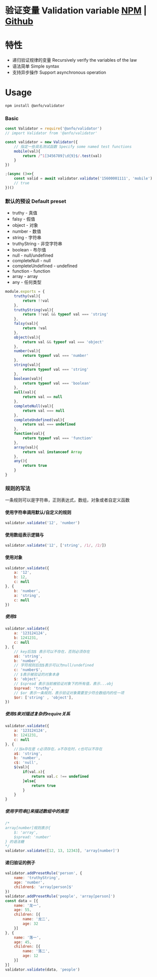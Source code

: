 # 验证变量 Validation variable [NPM](https://www.npmjs.com/package/@anfo/validator) | [Github](https://github.com/longjiahui/validator#readme)

# 特性

- 递归验证规律的变量 Recursively verify the variables of the law
- 语法简单 Simple syntax
- 支持异步操作 Support asynchronous operation

# Usage

```bash
npm install @anfo/validator
```

### Basic
```javascript
const Validator = require('@anfo/validator')
// import Validator from '@anfo/validator'

const validator = new Validator({
    // 指定一些具名测试函数 Specify some named test functions
    mobile(val){
        return /^1[3456789]\d{9}$/.test(val) 
    }
})

;(async ()=>{
    const valid = await validator.validate('15600001111', 'mobile')
    // true
})()
```

### 默认的预设 Default preset

- truthy - 真值
- falsy - 假值
- object - 对象
- number - 数值
- string - 字符串
- truthyString - 非空字符串
- boolean - 布尔值
- null - null/undefined
- completeNull - null
- completeUndefined - undefined
- function - function
- array - array
- any - 任何类型

```javascript
module.exports = {
    truthy(val){
        return !!val
    },
    truthyString(val){
        return !!val && typeof val === 'string'
    },
    falsy(val){
        return !val
    },
    object(val){
        return val && typeof val === 'object'
    },
    number(val){
        return typeof val === 'number'
    },
    string(val){
        return typeof val === 'string'
    },
    boolean(val){
        return typeof val === 'boolean'
    },
    null(val){
        return val == null
    },
    completeNull(val){
        return val === null
    },
    completeUndefined(val){
        return val === undefined
    },
    function(val){
        return typeof val === 'function'
    },
    array(val){
        return val instanceof Array
    },
    any(){
        return true
    }
}
```


### 规则的写法

一条规则可以是字符串，正则表达式，数组，对象或者自定义函数

#### 使用字符串调用默认/自定义的规则

```javascript
validator.validate('12', 'number')
```

#### 使用数组表示逻辑与

```javascript
validator.validate('12', ['string', /1/, /2/])
```

#### 使用对象

```javascript
validator.validate({
    a: '12',
    b: 12,
    c: null
}, {
    b: 'number',
    a: 'string',
    c: null
})
```

##### 使用$

```javascript
validator.validate({
    a: '123124124',
    b: 1241231,
    c: null
}, {
    // key后加$ 表示可以不存在，否则必须存在
    a$: 'string',
    b: 'number',
    // 字符规则后加$表示可以为null/undefined
    c: 'number$',
    // $表示被验证的对象本身
    $: 'object',
    // $spread 表示当前被验证对象下的所有值，表示...obj
    $spread: 'truthy',
    // $or 表示一条规则，表示验证对象需要至少符合数组内的任一项
    $or: ['string' , 'object'],
})
```

##### 使用$来对描述复杂的require关系

```javascript
validator.validate({
    a: '123124124',
    b: 1241231,
    c: null
}, {
    //当a存在是 c必须存在，a不存在时，c也可以不存在
    a$: 'string',
    b: 'number',
    c$: 'null',
    $(val){
        if(val.a){
            return val.c !== undefined
        }else{
            return true
        }
    }
}
```

##### 使用字符串[]来描述数组中的类型

```javascript
/*
array[number]规则表示{
    $: 'array',
    $spread: 'number'
} 的语法糖
*/
validator.validate([12, 13, 12343], 'array[number]')
```

#### 递归验证的例子
```javascript
validator.addPresetRule('person', {
    name: 'truthyString',
    age: 'number',
    children$: 'array[person]$'
})
validator.addPresetRule('people', 'array[person]')
const data = [{
    name: '龙一',
    age: 55,
    children: [{
        name: '龙二',
        age: 32
    }]
}, {
    name: '落一',
    age: 45,
    children: [{
        name: '落二',
        age: 12
    }]
}]
validator.validate(data, 'people')
```